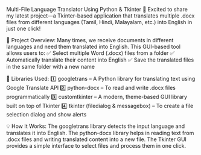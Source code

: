  Multi-File Language Translator Using Python & Tkinter 📝
Excited to share my latest project—a Tkinter-based application that translates multiple .docx files from different languages (Tamil, Hindi, Malayalam, etc.) into English in just one click! 

📌 Project Overview:
Many times, we receive documents in different languages and need them translated into English. This GUI-based tool allows users to:
✅ Select multiple Word (.docx) files from a folder
✅ Automatically translate their content into English
✅ Save the translated files in the same folder with a new name

🔧 Libraries Used:
1️⃣ googletrans – A Python library for translating text using Google Translate API
2️⃣ python-docx – To read and write .docx files programmatically
3️⃣ customtkinter – A modern, theme-based GUI library built on top of Tkinter
4️⃣ tkinter (filedialog & messagebox) – To create a file selection dialog and show alerts

💡 How It Works:
The googletrans library detects the input language and translates it into English.
The python-docx library helps in reading text from .docx files and writing translated content into a new file.
The Tkinter GUI provides a simple interface to select files and process them in one click.
